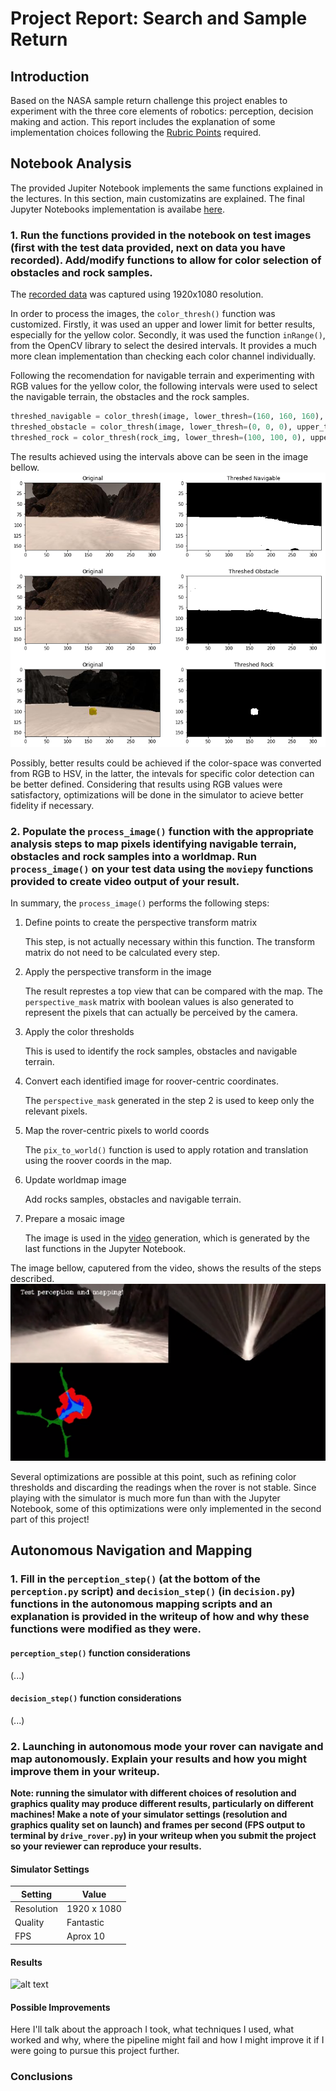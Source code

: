 [//]: # (Image References)
[image1]: ./output/filters.png
[image2]: ./output/video_screenshot.png
[image3]: ./calibration_images/example_rock1.jpg 

# Project Report: Search and Sample Return

## Introduction
Based on the NASA sample return challenge this project enables to experiment with the three core elements of robotics: perception, decision making and action. This report includes the explanation of some implementation choices following the [Rubric Points](https://review.udacity.com/#!/rubrics/916/view) required.

## Notebook Analysis
The provided Jupiter Notebook implements the same functions explained in the lectures. In this section, main customizatins are explained. The final Jupyter Notebooks implementation is availabe [here](code/Rover_Project_Test_Notebook.ipynb).

### 1. Run the functions provided in the notebook on test images (first with the test data provided, next on data you have recorded). Add/modify functions to allow for color selection of obstacles and rock samples.

The [recorded data](output/recording/) was captured using 1920x1080 resolution.

In order to process the images, the `color_thresh()` function was customized. Firstly, it was used an upper and lower limit for better results, especially for the yellow color. Secondly, it was used the function `inRange()`, from the OpenCV library to select the desired intervals. It provides a much more clean implementation than checking each color channel individually. 
   
Following the recomendation for navigable terrain and experimenting with RGB values for the yellow color, the following intervals were used to select the navigable terrain, the obstacles and the rock samples. 

```python
threshed_navigable = color_thresh(image, lower_thresh=(160, 160, 160), upper_thresh=(255, 255, 255))
threshed_obstacle = color_thresh(image, lower_thresh=(0, 0, 0), upper_thresh=(160, 160, 160))
threshed_rock = color_thresh(rock_img, lower_thresh=(100, 100, 0), upper_thresh=(255, 255, 50))
```

The results achieved using the intervals above can be seen in the image bellow.
![alt text][image1]

Possibly, better results could be achieved if the color-space was converted from RGB to HSV, in the latter, the intevals for specific color detection can be better defined. Considering that results using RGB values were satisfactory, optimizations will be done in the simulator to acieve better fidelity if necessary.

### 2. Populate the `process_image()` function with the appropriate analysis steps to map pixels identifying navigable terrain, obstacles and rock samples into a worldmap.  Run `process_image()` on your test data using the `moviepy` functions provided to create video output of your result. 

In summary, the `process_image()` performs the following steps:

1. Define points to create the perspective transform matrix

    This step, is not actually necessary within this function. The transform matrix do not need to be calculated every step.

2. Apply the perspective transform in the image

    The result represtes a top view that can be compared with the map. 
    The `perspective_mask` matrix with boolean values is also generated to represent the pixels that can actually be perceived by the camera.

3. Apply the color thresholds 

    This is used to identify the rock samples, obstacles and navigable terrain.

4. Convert each identified image for roover-centric coordinates. 

    The `perspective_mask` generated in the step 2 is used to keep only the relevant pixels.

5. Map the rover-centric pixels to world coords

    The `pix_to_world()` function is used to apply rotation and translation using the roover coords in the map.

6. Update worldmap image

    Add rocks samples, obstacles and navigable terrain.

7. Prepare a mosaic image

    The image is used in the [video](output/test_mapping.mp4) generation, which is generated by the last functions in the Jupyter Notebook.

The image bellow, caputered from the video, shows the results of the steps described.
![alt text][image2]


Several optimizations are possible at this point, such as refining color thresholds and discarding the readings when the rover is not stable. 
Since playing with the simulator is much more fun than with the Jupyter Notebook, some of this optimizations were only implemented in the second part of this project!


## Autonomous Navigation and Mapping

### 1. Fill in the `perception_step()` (at the bottom of the `perception.py` script) and `decision_step()` (in `decision.py`) functions in the autonomous mapping scripts and an explanation is provided in the writeup of how and why these functions were modified as they were.


#### `perception_step()` function considerations

(...)

#### `decision_step()` function considerations

(...)

### 2. Launching in autonomous mode your rover can navigate and map autonomously.  Explain your results and how you might improve them in your writeup.  

**Note: running the simulator with different choices of resolution and graphics quality may produce different results, particularly on different machines!  Make a note of your simulator settings (resolution and graphics quality set on launch) and frames per second (FPS output to terminal by `drive_rover.py`) in your writeup when you submit the project so your reviewer can reproduce your results.**

#### Simulator Settings
|Setting   | Value       |
|----------|-------------|
|Resolution| 1920 x 1080 |
|Quality   | Fantastic   |
|FPS       | Aprox 10    |

#### Results
![alt text][image3]

#### Possible Improvements


Here I'll talk about the approach I took, what techniques I used, what worked and why, where the pipeline might fail and how I might improve it if I were going to pursue this project further.  

### Conclusions







